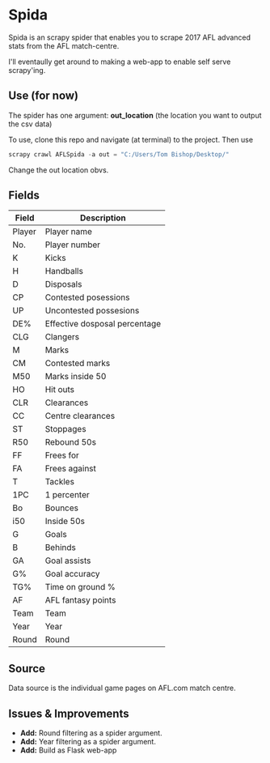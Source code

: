 # Spida

Spida is an scrapy spider that enables you to scrape 2017 AFL advanced stats from the AFL match-centre.

I'll eventaully get around to making a web-app to enable self serve scrapy'ing.

## Use (for now)

The spider has one argument: __out\_location__ (the location you want to output the csv data)

To use, clone this repo and navigate (at terminal) to the project. Then use


```Python
scrapy crawl AFLSpida -a out = "C:/Users/Tom Bishop/Desktop/"
```

Change the out location obvs.

## Fields

Field | Description
--- | ---
Player | Player name
No. | Player number
K | Kicks
H | Handballs
D | Disposals
CP | Contested posessions
UP | Uncontested possesions
DE% | Effective dosposal percentage
CLG | Clangers
M | Marks
CM | Contested marks
M50 | Marks inside 50
HO | Hit outs
CLR | Clearances
CC | Centre clearances
ST | Stoppages
R50 | Rebound 50s
FF | Frees for
FA | Frees against
T | Tackles
1PC | 1 percenter
Bo | Bounces
i50 | Inside 50s
G | Goals
B | Behinds
GA | Goal assists
G% | Goal accuracy
TG% | Time on ground %
AF | AFL fantasy points
Team | Team
Year | Year
Round | Round

## Source

Data source is the individual game pages on AFL.com match centre.

## Issues & Improvements

* __Add:__ Round filtering as a spider argument.
* __Add:__ Year filtering as a spider argument.
* __Add:__ Build as Flask web-app
